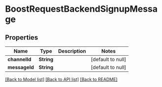 # BoostRequestBackendSignupMessage
## Properties

Name | Type | Description | Notes
------------ | ------------- | ------------- | -------------
**channelId** | **String** |  | [default to null]
**messageId** | **String** |  | [default to null]

[[Back to Model list]](../README.md#documentation-for-models) [[Back to API list]](../README.md#documentation-for-api-endpoints) [[Back to README]](../README.md)

